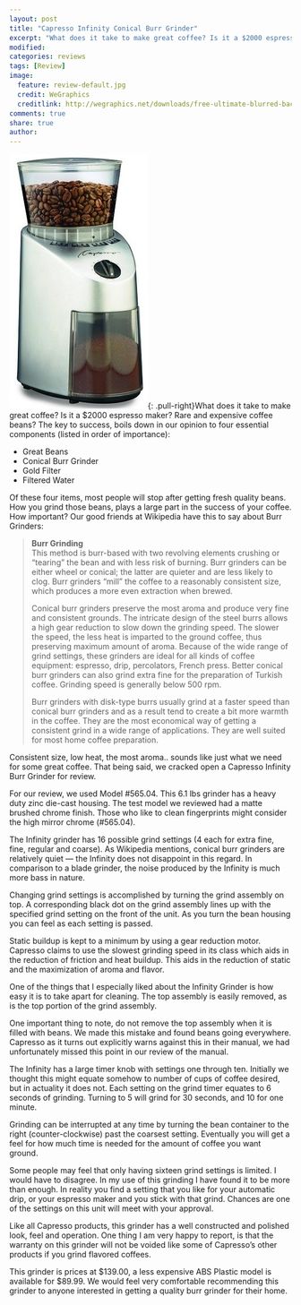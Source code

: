 ```yaml
---
layout: post
title: "Capresso Infinity Conical Burr Grinder"
excerpt: "What does it take to make great coffee? Is it a $2000 espresso maker? Rare and expensive coffee beans? The key to success, boils down in our opinion to four essential components."
modified: 
categories: reviews
tags: [Review]
image:
  feature: review-default.jpg
  credit: WeGraphics
  creditlink: http://wegraphics.net/downloads/free-ultimate-blurred-background-pack/
comments: true
share: true
author: 
---
```

![Capresso Infinity](/images/capresso-infinity.jpg){: .pull-right}What does it take to make great coffee? Is it a $2000 espresso maker? Rare and expensive coffee beans? The key to success, boils down in our opinion to four essential components (listed in order of importance):

* Great Beans
* Conical Burr Grinder
* Gold Filter
* Filtered Water

Of these four items, most people will stop after getting fresh quality beans. How you grind those beans, plays a large part in the success of your coffee. How important? Our good friends at Wikipedia have this to say about Burr Grinders:

> **Burr Grinding**  
> This method is burr-based with two revolving elements crushing or “tearing” the bean and with less risk of burning. Burr grinders can be either wheel or conical; the latter are quieter and are less likely to clog. Burr grinders “mill” the coffee to a reasonably consistent size, which produces a more even extraction when brewed.
>  
>Conical burr grinders preserve the most aroma and produce very fine and consistent grounds. The intricate design of the steel burrs allows a high gear reduction to slow down the grinding speed. The slower the speed, the less heat is imparted to the ground coffee, thus preserving maximum amount of aroma. Because of the wide range of grind settings, these grinders are ideal for all kinds of coffee equipment: espresso, drip, percolators, French press. Better conical burr grinders can also grind extra fine for the preparation of Turkish coffee. Grinding speed is generally below 500 rpm.  
>
> Burr grinders with disk-type burrs usually grind at a faster speed than conical burr grinders and as a result tend to create a bit more warmth in the coffee. They are the most economical way of getting a consistent grind in a wide range of applications. They are well suited for most home coffee preparation.  

Consistent size, low heat, the most aroma.. sounds like just what we need for some great coffee. That being said, we cracked open a Capresso Infinity Burr Grinder for review.

For our review, we used Model #565.04. This 6.1 lbs grinder has a heavy duty zinc die-cast housing. The test model we reviewed had a matte brushed chrome finish. Those who like to clean fingerprints might consider the high mirror chrome (#565.04).

The Infinity grinder has 16 possible grind settings (4 each for extra fine, fine, regular and coarse). As Wikipedia mentions, conical burr grinders are relatively quiet — the Infinity does not disappoint in this regard. In comparison to a blade grinder, the noise produced by the Infinity is much more bass in nature.

Changing grind settings is accomplished by turning the grind assembly on top. A corresponding black dot on the grind assembly lines up with the specified grind setting on the front of the unit. As you turn the bean housing you can feel as each setting is passed.

Static buildup is kept to a minimum by using a gear reduction motor. Capresso claims to use the slowest grinding speed in its class which aids in the reduction of friction and heat buildup. This aids in the reduction of static and the maximization of aroma and flavor.

One of the things that I especially liked about the Infinity Grinder is how easy it is to take apart for cleaning. The top assembly is easily removed, as is the top portion of the grind assembly.

One important thing to note, do not remove the top assembly when it is filled with beans. We made this mistake and found beans going everywhere. Capresso as it turns out explicitly warns against this in their manual, we had unfortunately missed this point in our review of the manual.

The Infinity has a large timer knob with settings one through ten. Initially we thought this might equate somehow to number of cups of coffee desired, but in actuality it does not. Each setting on the grind timer equates to 6 seconds of grinding. Turning to 5 will grind for 30 seconds, and 10 for one minute.

Grinding can be interrupted at any time by turning the bean container to the right (counter-clockwise) past the coarsest setting. Eventually you will get a feel for how much time is needed for the amount of coffee you want ground.

Some people may feel that only having sixteen grind settings is limited. I would have to disagree. In my use of this grinding I have found it to be more than enough. In reality you find a setting that you like for your automatic drip, or your espresso maker and you stick with that grind. Chances are one of the settings on this unit will meet with your approval.

Like all Capresso products, this grinder has a well constructed and polished look, feel and operation. One thing I am very happy to report, is that the warranty on this grinder will not be voided like some of Capresso’s other products if you grind flavored coffees.

This grinder is prices at $139.00, a less expensive ABS Plastic model is available for $89.99. We would feel very comfortable recommending this grinder to anyone interested in getting a quality burr grinder for their home. 